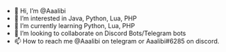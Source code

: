 - 👋 Hi, I’m @Aaalibi
- 👀 I’m interested in Java, Python, Lua, PHP
- 🌱 I’m currently learning Python, Lua, PHP
- 💞️ I’m looking to collaborate on Discord Bots/Telegram bots
- 📫 How to reach me @Aaalibi on telegram or Aaalibi#6285 on discord.


